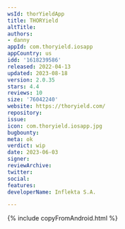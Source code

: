 ```yaml
---
wsId: thorYieldApp
title: THORYield
altTitle: 
authors:
- danny
appId: com.thoryield.iosapp
appCountry: us
idd: '1618239586'
released: 2022-04-13
updated: 2023-08-18
version: 2.0.35
stars: 4.4
reviews: 10
size: '76042240'
website: https://thoryield.com/
repository: 
issue: 
icon: com.thoryield.iosapp.jpg
bugbounty: 
meta: ok
verdict: wip
date: 2023-06-03
signer: 
reviewArchive: 
twitter: 
social: 
features: 
developerName: Inflekta S.A.

---
```


{% include copyFromAndroid.html %}
